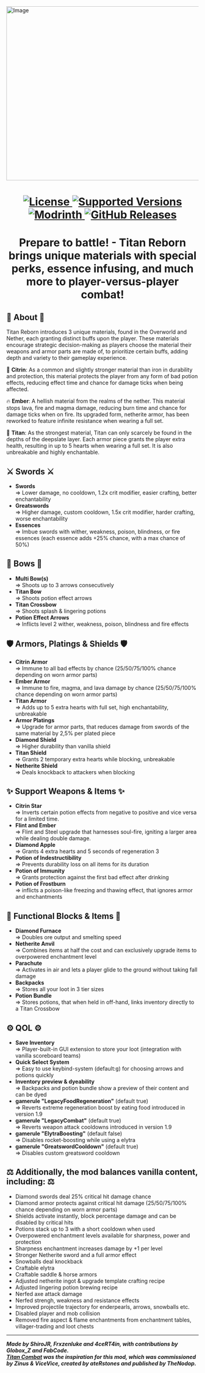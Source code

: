 <img width="2048" height="456" alt="Image" src="https://github.com/user-attachments/assets/f998c2df-1f51-4451-af3d-5a88afaa83f5" />

<h1 align="center">
  	<a href="https://github.com/4ceRT4in/TitanReborn/blob/master/LICENSE">
      <img src="https://img.shields.io/github/license/4ceRT4in/TitanReborn?style=for-the-badge&labelWidth=15&color=900c3f" alt="License">
    </a>
    <a href="https://github.com/4ceRT4in/TitanReborn">
      <img src="https://img.shields.io/badge/Available_for-MC_1.18.2-c70039?style=for-the-badge&labelWidth=15" alt="Supported Versions">
    </a>
    <a href="https://modrinth.com/">
      <img src="https://img.shields.io/badge/-modrinth-gray?style=for-the-badge&labelColor=green&labelWidth=15&logo=appveyor&logoColor=white" alt="Modrinth">
    </a>
    <a href="https://github.com/4ceRT4in/TitanReborn/releases">
      <img src="https://img.shields.io/github/v/release/0xJoeMama/throwing-knives?logo=github&style=for-the-badge" alt="GitHub Releases">
    </a>
</h1>

<h1 align="center">Prepare to battle! - Titan Reborn brings unique materials with special perks, essence infusing, and much more to player-versus-player combat!<br></h1>


📜 **About** 📜
---
Titan Reborn introduces 3 unique materials, found in the Overworld and Nether, each granting distinct buffs upon the player. These materials encourage strategic decision-making as players choose the material their weapons and armor parts are made of, to prioritize certain buffs, adding depth and variety to their gameplay experience.

🧪 **Citrin**: As a common and slightly stronger material than iron in durability and protection, this material protects the player from any form of bad potion effects, reducing effect time and chance for damage ticks when being affected. 

🔥 **Ember**: A hellish material from the realms of the nether. This material stops lava, fire and magma damage, reducing burn time and chance for damage ticks when on fire. Its upgraded form, netherite armor, has been reworked to feature infinite resistance when wearing a full set.

💜 **Titan**: As the strongest material, Titan can only scarcely be found in the depths of the deepslate layer. Each armor piece grants the player extra health, resulting in up to 5 hearts when wearing a full set. It is also unbreakable and highly enchantable.

⚔️ **Swords** ⚔️
---
- **Swords**\
=> Lower damage, no cooldown, 1.2x crit modifier, easier crafting, better enchantability
- **Greatswords**\
=> Higher damage, custom cooldown, 1.5x crit modifier, harder crafting, worse enchantability
- **Essences**\
=> Imbue swords with wither, weakness, poison, blindness, or fire essences (each essence adds +25% chance, with a max chance of 50%)

🏹 **Bows** 🏹
---
- **Multi Bow(s)**\
=> Shoots up to 3 arrows consecutively 
- **Titan Bow**\
=> Shoots potion effect arrows
- **Titan Crossbow**\
=> Shoots splash & lingering potions
- **Potion Effect Arrows**\
=> Inflicts level 2 wither, weakness, poison, blindness and fire effects 

🛡️ **Armors, Platings & Shields** 🛡️
---
- **Citrin Armor**\
=> Immune to all bad effects by chance (25/50/75/100% chance depending on worn armor parts)
- **Ember Armor**\
=> Immune to fire, magma, and lava damage by chance (25/50/75/100% chance depending on worn armor parts)
- **Titan Armor**\
=> Adds up to 5 extra hearts with full set, high enchantability, unbreakable
- **Armor Platings**\
=> Upgrade for armor parts, that reduces damage from swords of the same material by 2,5% per plated piece
- **Diamond Shield**\
=> Higher durability than vanilla shield
- **Titan Shield**\
=> Grants 2 temporary extra hearts while blocking, unbreakable
- **Netherite Shield**\
=> Deals knockback to attackers when blocking


✨ **Support Weapons & Items** ✨
---
- **Citrin Star**\
=> Inverts certain potion effects from negative to positive and vice versa for a limited time.
- **Flint and Ember**\
=> Flint and Steel upgrade that harnesses soul-fire, igniting a larger area while dealing double damage.
- **Diamond Apple**\
=> Grants 4 extra hearts and 5 seconds of regeneration 3
- **Potion of Indestructibility**\
=> Prevents durability loss on all items for its duration
- **Potion of Immunity**\
=> Grants protection against the first bad effect after drinking
- **Potion of Frostburn**\
=> inflicts a poison-like freezing and thawing effect, that ignores armor and enchantments


🎒 **Functional Blocks & Items** 🎒
---
- **Diamond Furnace**\
=> Doubles ore output and smelting speed
- **Netherite Anvil**\
=> Combines items at half the cost and can exclusively upgrade items to overpowered enchantment level 
- **Parachute**\
=> Activates in air and lets a player glide to the ground without taking fall damage
- **Backpacks**\
=> Stores all your loot in 3 tier sizes
- **Potion Bundle**\
=> Stores potions, that when held in off-hand, links inventory directly to a Titan Crossbow

⚙️ **QOL** ⚙️
---
- **Save Inventory**\
=> Player-built-in GUI extension to store your loot (integration with vanilla scoreboard teams)
- **Quick Select System**\
=> Easy to use keybind-system (default:<kbd>g</kbd>) for choosing arrows and potions quickly
- **Inventory preview & dyeability**\
=> Backpacks and potion bundle show a preview of their content and can be dyed
- **gamerule "LegacyFoodRegeneration"** (default true)\
=> Reverts extreme regeneration boost by eating food introduced in version 1.9
- **gamerule "LegacyCombat"** (default true)\
=> Reverts weapon attack cooldowns introduced in version 1.9
- **gamerule "ElytraBoosting"** (default false)\
=> Disables rocket-boosting while using a elytra
- **gamerule "GreatswordCooldown"** (default true)\
=> Disables custom greatsword cooldown

⚖️ **Additionally, the mod balances vanilla content, including:** ⚖️
---
- Diamond swords deal 25% critical hit damage chance
- Diamond armor protects against critical hit damage  (25/50/75/100% chance depending on worn armor parts)
- Shields activate instantly, block percentage damage and can be disabled by critical hits
- Potions stack up to 3 with a short cooldown when used
- Overpowered enchantment levels available for sharpness, power and protection
- Sharpness enchantment increases damage by +1 per level
- Stronger Netherite sword and a full armor effect
- Snowballs deal knockback
- Craftable elytra
- Craftable saddle & horse armors
- Adjusted netherite ingot & upgrade template crafting recipe
- Adjusted lingering potion brewing recipe 
- Nerfed axe attack damage
- Nerfed strengh, weakness and resistance effects
- Improved projectile trajectory for enderpearls, arrows, snowballs etc.
- Disabled player and mob collision
- Removed fire aspect & flame enchantments from enchantment tables, villager-trading and loot chests

---
***Made by ShiroJR, Frxzenluke and 4ceRT4in, with contributions by Globox_Z and FabCode.\
[Titan Combat](https://www.curseforge.com/minecraft/mc-mods/titan-combat 'Titan Combat') was the inspiration for this mod, which was commissioned by Zinus & ViceVice, created by ateRstones and published by TheNodop.***
